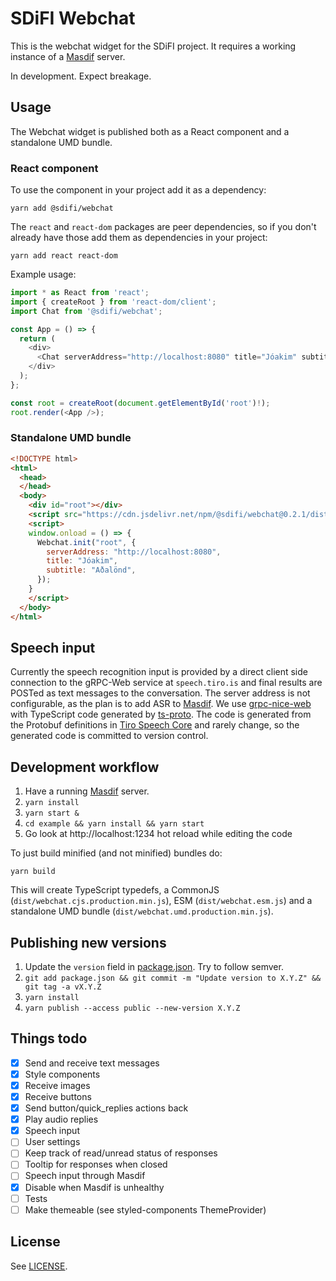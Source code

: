 # SDiFI Webchat

This is the webchat widget for the SDiFI project. It requires a working instance
of a [Masdif](https://github.com/sdifi/masdif/) server.

In development. Expect breakage.

## Usage

The Webchat widget is published both as a React component and a standalone UMD
bundle.

### React component

To use the component in your project add it as a dependency:

```
yarn add @sdifi/webchat
```

The `react` and `react-dom` packages are peer dependencies, so if you don't
already have those add them as dependencies in your project:

```
yarn add react react-dom
```

Example usage:

```typescript
import * as React from 'react';
import { createRoot } from 'react-dom/client';
import Chat from '@sdifi/webchat';

const App = () => {
  return (
    <div>
      <Chat serverAddress="http://localhost:8080" title="Jóakim" subtitle="Aðalönd" />
    </div>
  );
};

const root = createRoot(document.getElementById('root')!);
root.render(<App />);
```

### Standalone UMD bundle

```html
<!DOCTYPE html>
<html>
  <head>
  </head>
  <body>
    <div id="root"></div>
    <script src="https://cdn.jsdelivr.net/npm/@sdifi/webchat@0.2.1/dist/webchat.umd.production.min.js"></script>
    <script>
    window.onload = () => {
      Webchat.init("root", {
        serverAddress: "http://localhost:8080",
        title: "Jóakim",
        subtitle: "Aðalönd",
      });
    }
    </script>
  </body>
</html>
```

## Speech input

Currently the speech recognition input is provided by a direct client side
connection to the gRPC-Web service at `speech.tiro.is` and final results are
POSTed as text messages to the conversation. The server address is not
configurable, as the plan is to add ASR to
[Masdif](https://github.com/sdifi/masdif/). We use
[grpc-nice-web](https://github.com/deeplay-io/nice-grpc/tree/master/packages/nice-grpc-web#using-ts-proto)
with TypeScript code generated by
[ts-proto](https://github.com/stephenh/ts-proto). The code is generated from the
Protobuf definitions in [Tiro Speech
Core](https://github.com/tiro-is/tiro-speech-core/tree/master/proto) and rarely
change, so the generated code is committed to version control.

## Development workflow

1. Have a running [Masdif](https://github.com/sdifi/masdif/) server.
2. `yarn install`
3. `yarn start &`
4. `cd example && yarn install && yarn start`
5. Go look at http://localhost:1234 hot reload while editing the code

To just build minified (and not minified) bundles do:

```
yarn build
```

This will create TypeScript typedefs, a CommonJS
(`dist/webchat.cjs.production.min.js`), ESM (`dist/webchat.esm.js`) and a
standalone UMD bundle (`dist/webchat.umd.production.min.js`).

## Publishing new versions

1. Update the `version` field in [package.json](./package.json). Try to follow semver.
2. `git add package.json && git commit -m "Update version to X.Y.Z" && git tag -a vX.Y.Z`
4. `yarn install`
5. `yarn publish --access public --new-version X.Y.Z`

## Things todo

- [x] Send and receive text messages
- [x] Style components
- [x] Receive images
- [x] Receive buttons
- [x] Send button/quick_replies actions back
- [x] Play audio replies
- [x] Speech input
- [ ] User settings
- [ ] Keep track of read/unread status of responses
- [ ] Tooltip for responses when closed
- [ ] Speech input through Masdif
- [x] Disable when Masdif is unhealthy
- [ ] Tests
- [ ] Make themeable (see styled-components ThemeProvider)

## License

See [LICENSE](./LICENSE).
